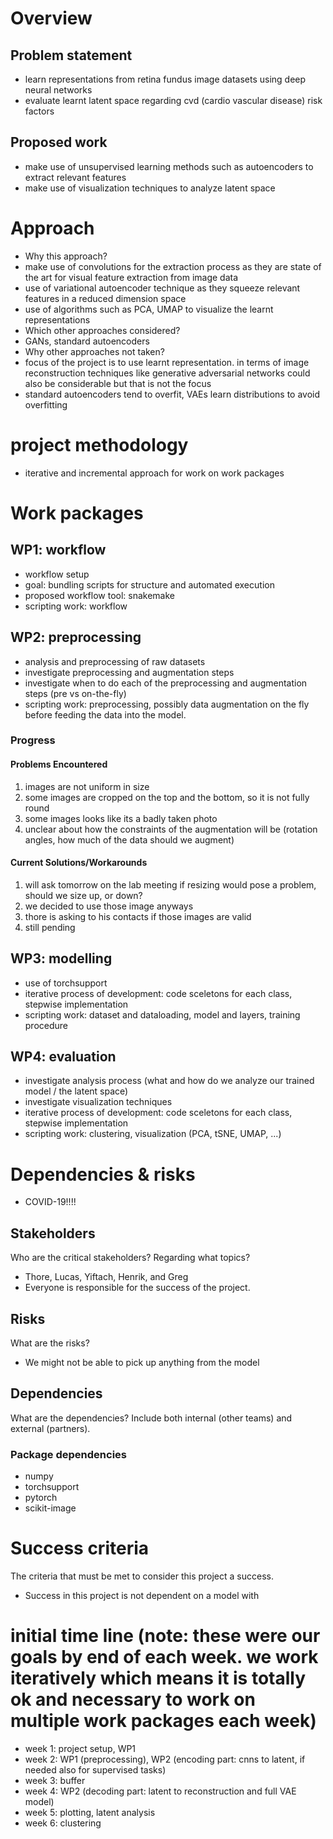# Overview
## Problem statement
- learn representations from retina fundus image datasets using deep neural networks
- evaluate learnt latent space regarding cvd (cardio vascular disease) risk factors
## Proposed work
- make use of unsupervised learning methods such as autoencoders to extract relevant features
- make use of visualization techniques to analyze latent space
# Approach
- Why this approach?
- make use of convolutions for the extraction process as they are state of the art for visual feature extraction from image data
- use of variational autoencoder technique as they squeeze relevant features in a reduced dimension space
- use of algorithms such as PCA, UMAP to visualize the learnt representations
- Which other approaches considered?
- GANs, standard autoencoders
- Why other approaches not taken?
- focus of the project is to use learnt representation. in terms of image reconstruction techniques like generative adversarial networks could also be considerable but that is not the focus
- standard autoencoders tend to overfit, VAEs learn distributions to avoid overfitting
# project methodology
- iterative and incremental approach for work on work packages
# Work packages
## WP1: workflow
- workflow setup
- goal: bundling scripts for structure and automated execution
- proposed workflow tool: snakemake
- scripting work: workflow
## WP2: preprocessing
- analysis and preprocessing of raw datasets
- investigate preprocessing and augmentation steps
- investigate when to do each of the preprocessing and augmentation steps (pre vs on-the-fly)
- scripting work: preprocessing, possibly data augmentation on the fly before feeding the data into the model.
### Progress
#### Problems Encountered
1. images are not uniform in size
2. some images are cropped on the top and the bottom, so it is not fully round
3. some images looks like its a badly taken photo
4. unclear about how the constraints of the augmentation will be (rotation angles, how much of the data should we augment)
#### Current Solutions/Workarounds
1. will ask tomorrow on the lab meeting if resizing would pose a problem, should we size up, or down?
2. we decided to use those image anyways
3. thore is asking to his contacts if those images are valid
4. still pending
## WP3: modelling
- use of torchsupport
- iterative process of development: code sceletons for each class, stepwise implementation
- scripting work: dataset and dataloading, model and layers, training procedure
## WP4: evaluation
- investigate analysis process (what and how do we analyze our trained model / the latent space)
- investigate visualization techniques
- iterative process of development: code sceletons for each class, stepwise implementation
- scripting work: clustering, visualization (PCA, tSNE, UMAP, ...)
# Dependencies & risks
- COVID-19!!!!
## Stakeholders
Who are the critical stakeholders? Regarding what topics?
- Thore, Lucas, Yiftach, Henrik, and Greg 
- Everyone is responsible for the success of the project.
## Risks
What are the risks?
- We might not be able to pick up anything from the model
## Dependencies
What are the dependencies? Include both internal (other teams) and external (partners).
### Package dependencies
- numpy
- torchsupport
- pytorch
- scikit-image
# Success criteria
The criteria that must be met to consider this project a success.
- Success in this project is not dependent on a model with
# initial time line (note: these were our goals by end of each week. we work iteratively which means it is totally ok and necessary to work on multiple work packages each week)
- week 1: project setup, WP1
- week 2: WP1 (preprocessing), WP2 (encoding part: cnns to latent, if needed also for supervised tasks)
- week 3: buffer
- week 4: WP2 (decoding part: latent to reconstruction and full VAE model)
- week 5: plotting, latent analysis
- week 6: clustering
